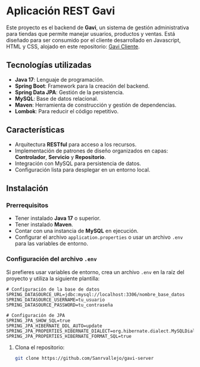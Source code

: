 # Aplicación REST Gavi

Este proyecto es el backend de **Gavi**, un sistema de gestión administrativa para tiendas que permite manejar usuarios, productos y ventas. Está diseñado para ser consumido por el cliente desarrollado en Javascript, HTML y CSS, alojado en este repositorio: [Gavi Cliente](https://github.com/Sanrvallejo/gavi-cliente).

## Tecnologías utilizadas

- **Java 17**: Lenguaje de programación.
- **Spring Boot**: Framework para la creación del backend.
- **Spring Data JPA**: Gestión de la persistencia.
- **MySQL**: Base de datos relacional.
- **Maven**: Herramienta de construcción y gestión de dependencias.
- **Lombok**: Para reducir el código repetitivo.

## Características

- Arquitectura **RESTful** para acceso a los recursos.
- Implementación de patrones de diseño organizados en capas: **Controlador**, **Servicio** y **Repositorio**.
- Integración con MySQL para persistencia de datos.
- Configuración lista para desplegar en un entorno local.

## Instalación

### Prerrequisitos

- Tener instalado **Java 17** o superior.
- Tener instalado **Maven**.
- Contar con una instancia de **MySQL** en ejecución.
- Configurar el archivo `application.properties` o usar un archivo `.env` para las variables de entorno.

### Configuración del archivo `.env`

Si prefieres usar variables de entorno, crea un archivo `.env` en la raíz del proyecto y utiliza la siguiente plantilla:  

```properties
# Configuración de la base de datos
SPRING_DATASOURCE_URL=jdbc:mysql://localhost:3306/nombre_base_datos
SPRING_DATASOURCE_USERNAME=tu_usuario
SPRING_DATASOURCE_PASSWORD=tu_contraseña

# Configuración de JPA
SPRING_JPA_SHOW_SQL=true
SPRING_JPA_HIBERNATE_DDL_AUTO=update
SPRING_JPA_PROPERTIES_HIBERNATE_DIALECT=org.hibernate.dialect.MySQLDialect
SPRING_JPA_PROPERTIES_HIBERNATE_FORMAT_SQL=true
```

1. Clona el repositorio:

   ```bash
   git clone https://github.com/Sanrvallejo/gavi-server


